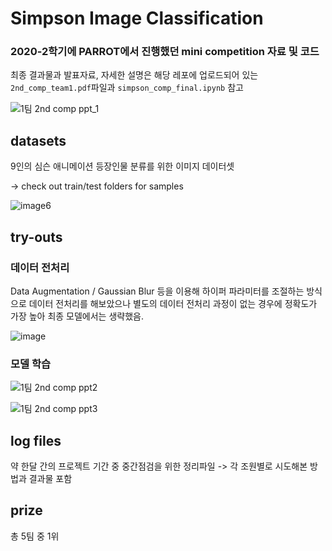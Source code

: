 # Simpson Image Classification
### 2020-2학기에 PARROT에서 진행했던 mini competition 자료 및 코드
최종 결과물과 발표자료, 자세한 설명은 해당 레포에 업로드되어 있는 ```2nd_comp_team1.pdf```파일과 ```simpson_comp_final.ipynb``` 참고

![1팀 2nd comp ppt_1](https://user-images.githubusercontent.com/80621384/141467205-f3ccd631-ad56-4aca-b1ed-25894dd5e912.png)


## datasets
9인의 심슨 애니메이션 등장인물 분류를 위한 이미지 데이터셋

-> check out train/test folders for samples

![image6](https://user-images.githubusercontent.com/80621384/141467807-a2d981c8-4468-4b5c-b490-ec9dfccf55ec.png)


## try-outs

### 데이터 전처리
Data Augmentation / Gaussian Blur 등을 이용해 하이퍼 파라미터를 조절하는 방식으로 데이터 전처리를 해보았으나 별도의 데이터 전처리 과정이 없는 경우에 정확도가 가장 높아 최종 모델에서는 생략했음.

![image](https://user-images.githubusercontent.com/80621384/141468533-f9a5609d-04bc-4611-9454-2aae8c7ffc81.png)


### 모델 학습

![1팀 2nd comp ppt2](https://user-images.githubusercontent.com/80621384/141468393-073897a9-9ea8-4eb6-8abb-4152e49b98f2.png)

![1팀 2nd comp ppt3](https://user-images.githubusercontent.com/80621384/141468404-99b65042-4f3b-4b98-9a28-b1a7aab597c4.png)


## log files

약 한달 간의 프로젝트 기간 중 중간점검을 위한 정리파일 -> 각 조원별로 시도해본 방법과 결과물 포함


## prize

총 5팀 중 1위
